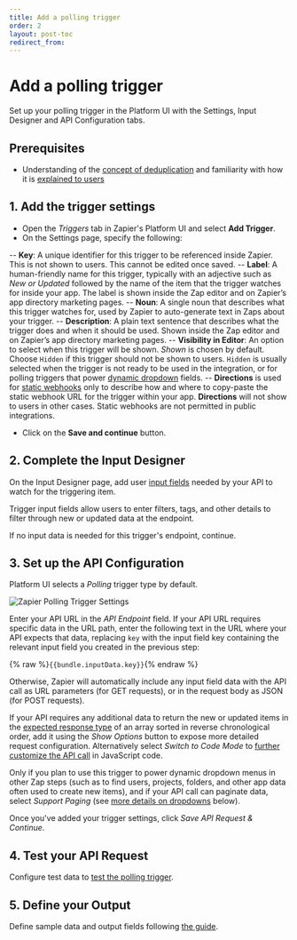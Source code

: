```yaml
---
title: Add a polling trigger
order: 2
layout: post-toc
redirect_from: 
---
```


# Add a polling trigger 

Set up your polling trigger in the Platform UI with the Settings, Input Designer and API Configuration tabs. 

## Prerequisites
- Understanding of the [concept of deduplication](https://platform.zapier.com/build/dedupe) and familiarity with how it is [explained to users](https://zapier.com/help/create/basics/data-deduplication-in-zaps)

## 1. Add the trigger settings

- Open the _Triggers_ tab in Zapier's Platform UI and select **Add Trigger**.
- On the Settings page, specify the following:

-- **Key**: A unique identifier for this trigger to be referenced inside Zapier. This is not shown to users. This cannot be edited once saved.
-- **Label**: A human-friendly name for this trigger, typically with an adjective such as _New or Updated_ followed by the name of the item that the trigger watches for inside  your app. The label is shown inside the Zap editor and on Zapier’s app directory marketing pages.
-- **Noun**: A single noun that describes what this trigger watches for, used by Zapier to auto-generate text in Zaps about your trigger.
-- **Description**: A plain text sentence that describes what the trigger does and when it should be used. Shown inside the Zap editor and on Zapier’s app directory marketing pages.
-- **Visibility in Editor**:  An option to select when this trigger will be shown. _Shown_ is chosen by default. Choose `Hidden` if this trigger should not be shown to users. `Hidden` is usually selected when the trigger is not ready to be used in the integration, or for polling triggers that power [dynamic dropdown](https://platform.zapier.com/build/add-fields#dynamic-dropdown) fields.
-- **Directions** is used for [static webhooks](https://platform.zapier.com/publish/integration-checks-reference#d017---static-hook-is-discouraged) only to describe how and where to copy-paste the static webhook URL for the trigger within your app. **Directions** will not show to users in other cases. Static webhooks are not permitted in public integrations. 

- Click on the **Save and continue** button.

## 2. Complete the Input Designer
 
On the Input Designer page, add user [input fields](https://platform.zapier.com/build/add-fields) needed by your API to watch for the triggering item.

Trigger input fields allow users to enter filters, tags, and other details to filter through new or updated data at the endpoint.

If no input data is needed for this trigger's endpoint, continue. 

## 3. Set up the API Configuration

Platform UI selects a _Polling_ trigger type by default.

![Zapier Polling Trigger Settings](https://cdn.zappy.app/0f08230cffa8a3a568d4847e35e42d0c.png)

Enter your API URL in the _API Endpoint_ field. If your API URL requires specific data in the URL path, enter the following text in the URL where your API expects that data, replacing `key` with the input field key containing the relevant input field you created in the previous step:

{% raw %}`{{bundle.inputData.key}}`{% endraw %}

Otherwise, Zapier will automatically include any input field data with the API call as URL parameters (for GET requests), or in the request body as JSON (for POST requests).

If your API requires any additional data to return the new or updated items in the [expected response type](https://platform.zapier.com/build/response-types) of an array sorted in reverse chronological order, add it using the _Show Options_ button to expose more detailed request configuration. Alternatively select _Switch to Code Mode_ to [further customize the API call](https://platform.zapier.com/build/code-mode) in JavaScript code. 

Only if you plan to use this trigger to power dynamic dropdown menus in other Zap steps (such as to find users, projects, folders, and other app data often used to create new items), and if your API call can paginate data, select _Support Paging_ (see [more details on dropdowns](https://platform.zapier.com/build/add-fields#dynamic-dropdown) below).

Once you've added your trigger settings, click _Save API Request & Continue_.

## 4. Test your API Request

Configure test data to [test the polling trigger](https://platform.zapier.com/build/test-integration).

## 5. Define your Output

Define sample data and output fields following [the guide](https://platform.zapier.com/build/sample-data).
